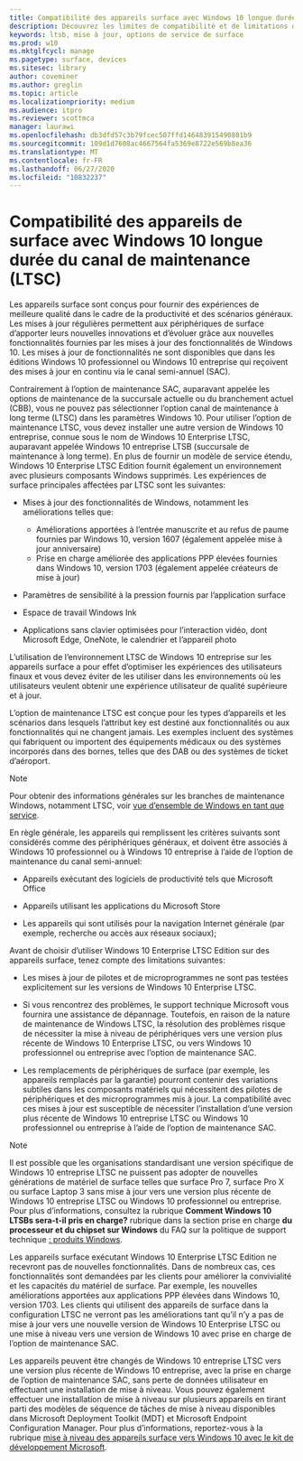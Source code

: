 ```yaml
---
title: Compatibilité des appareils surface avec Windows 10 longue durée du canal de maintenance (surface)
description: Découvrez les limites de compatibilité et de limitations des appareils surface exécutant Windows 10 Enterprise LTSB Edition.
keywords: ltsb, mise à jour, options de service de surface
ms.prod: w10
ms.mktglfcycl: manage
ms.pagetype: surface, devices
ms.sitesec: library
author: coveminer
ms.author: greglin
ms.topic: article
ms.localizationpriority: medium
ms.audience: itpro
ms.reviewer: scottmca
manager: laurawi
ms.openlocfilehash: db3dfd57c3b79fcec507ffd146483915490801b9
ms.sourcegitcommit: 109d1d7608ac4667564fa5369e8722e569b8ea36
ms.translationtype: MT
ms.contentlocale: fr-FR
ms.lasthandoff: 06/27/2020
ms.locfileid: "10832237"
---
```

# Compatibilité des appareils de surface avec Windows 10 longue durée du canal de maintenance (LTSC)

Les appareils surface sont conçus pour fournir des expériences de meilleure qualité dans le cadre de la productivité et des scénarios généraux. Les mises à jour régulières permettent aux périphériques de surface d’apporter leurs nouvelles innovations et d’évoluer grâce aux nouvelles fonctionnalités fournies par les mises à jour des fonctionnalités de Windows 10. Les mises à jour de fonctionnalités ne sont disponibles que dans les éditions Windows 10 professionnel ou Windows 10 entreprise qui reçoivent des mises à jour en continu via le canal semi-annuel (SAC).

Contrairement à l’option de maintenance SAC, auparavant appelée les options de maintenance de la succursale actuelle ou du branchement actuel (CBB), vous ne pouvez pas sélectionner l’option canal de maintenance à long terme (LTSC) dans les paramètres Windows 10. Pour utiliser l’option de maintenance LTSC, vous devez installer une autre version de Windows 10 entreprise, connue sous le nom de Windows 10 Enterprise LTSC, auparavant appelée Windows 10 entreprise LTSB (succursale de maintenance à long terme). En plus de fournir un modèle de service étendu, Windows 10 Enterprise LTSC Edition fournit également un environnement avec plusieurs composants Windows supprimés. Les expériences de surface principales affectées par LTSC sont les suivantes:

* Mises à jour des fonctionnalités de Windows, notamment les améliorations telles que:

  *  Améliorations apportées à l’entrée manuscrite et au refus de paume fournies par Windows 10, version 1607 (également appelée mise à jour anniversaire)
  *  Prise en charge améliorée des applications PPP élevées fournies dans Windows 10, version 1703 (également appelée créateurs de mise à jour)

* Paramètres de sensibilité à la pression fournis par l’application surface

* Espace de travail Windows Ink

* Applications sans clavier optimisées pour l’interaction vidéo, dont Microsoft Edge, OneNote, le calendrier et l’appareil photo

L’utilisation de l’environnement LTSC de Windows 10 entreprise sur les appareils surface a pour effet d’optimiser les expériences des utilisateurs finaux et vous devez éviter de les utiliser dans les environnements où les utilisateurs veulent obtenir une expérience utilisateur de qualité supérieure et à jour.

L’option de maintenance LTSC est conçue pour les types d’appareils et les scénarios dans lesquels l’attribut key est destiné aux fonctionnalités ou aux fonctionnalités qui ne changent jamais. Les exemples incluent des systèmes qui fabriquent ou importent des équipements médicaux ou des systèmes incorporés dans des bornes, telles que des DAB ou des systèmes de ticket d’aéroport.

>[!NOTE]
>Pour obtenir des informations générales sur les branches de maintenance Windows, notamment LTSC, voir [vue d’ensemble de Windows en tant que service](https://technet.microsoft.com/itpro/windows/update/waas-overview#long-term-servicing-branch).

En règle générale, les appareils qui remplissent les critères suivants sont considérés comme des périphériques généraux, et doivent être associés à Windows 10 professionnel ou à Windows 10 entreprise à l’aide de l’option de maintenance du canal semi-annuel:

* Appareils exécutant des logiciels de productivité tels que Microsoft Office

* Appareils utilisant les applications du Microsoft Store

* Les appareils qui sont utilisés pour la navigation Internet générale (par exemple, recherche ou accès aux réseaux sociaux);

Avant de choisir d’utiliser Windows 10 Enterprise LTSC Edition sur des appareils surface, tenez compte des limitations suivantes:

* Les mises à jour de pilotes et de microprogrammes ne sont pas testées explicitement sur les versions de Windows 10 Enterprise LTSC.

* Si vous rencontrez des problèmes, le support technique Microsoft vous fournira une assistance de dépannage. Toutefois, en raison de la nature de maintenance de Windows LTSC, la résolution des problèmes risque de nécessiter la mise à niveau de périphériques vers une version plus récente de Windows 10 Enterprise LTSC, ou vers Windows 10 professionnel ou entreprise avec l’option de maintenance SAC.

* Les remplacements de périphériques de surface (par exemple, les appareils remplacés par la garantie) pourront contenir des variations subtiles dans les composants matériels qui nécessitent des pilotes de périphériques et des microprogrammes mis à jour. La compatibilité avec ces mises à jour est susceptible de nécessiter l’installation d’une version plus récente de Windows 10 entreprise LTSC ou Windows 10 professionnel ou entreprise à l’aide de l’option de maintenance SAC.

>[!NOTE]
>Il est possible que les organisations standardisant une version spécifique de Windows 10 entreprise LTSC ne puissent pas adopter de nouvelles générations de matériel de surface telles que surface Pro 7, surface Pro X ou surface Laptop 3 sans mise à jour vers une version plus récente de Windows 10 entreprise LTSC ou Windows 10 professionnel ou entreprise. Pour plus d’informations, consultez la rubrique **Comment Windows 10 LTSBs sera-t-il pris en charge?** rubrique dans la section prise en charge **du processeur et du chipset sur Windows** du FAQ sur la politique de support technique [: produits Windows](https://support.microsoft.com/help/18581/lifecycle-policy-faq-windows-products#b4).

Les appareils surface exécutant Windows 10 Enterprise LTSC Edition ne recevront pas de nouvelles fonctionnalités. Dans de nombreux cas, ces fonctionnalités sont demandées par les clients pour améliorer la convivialité et les capacités du matériel de surface. Par exemple, les nouvelles améliorations apportées aux applications PPP élevées dans Windows 10, version 1703. Les clients qui utilisent des appareils de surface dans la configuration LTSC ne verront pas les améliorations tant qu’il n’y a pas de mise à jour vers une nouvelle version de Windows 10 Enterprise LTSC ou une mise à niveau vers une version de Windows 10 avec prise en charge de l’option de maintenance SAC.

Les appareils peuvent être changés de Windows 10 entreprise LTSC vers une version plus récente de Windows 10 entreprise, avec la prise en charge de l’option de maintenance SAC, sans perte de données utilisateur en effectuant une installation de mise à niveau. Vous pouvez également effectuer une installation de mise à niveau sur plusieurs appareils en tirant parti des modèles de séquence de tâches de mise à niveau disponibles dans Microsoft Deployment Toolkit (MDT) et Microsoft Endpoint Configuration Manager. Pour plus d’informations, reportez-vous à la rubrique [mise à niveau des appareils surface vers Windows 10 avec le kit de développement Microsoft](https://technet.microsoft.com/itpro/surface/upgrade-surface-devices-to-windows-10-with-mdt).
